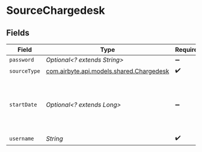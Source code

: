 # SourceChargedesk


## Fields

| Field                                                                         | Type                                                                          | Required                                                                      | Description                                                                   |
| ----------------------------------------------------------------------------- | ----------------------------------------------------------------------------- | ----------------------------------------------------------------------------- | ----------------------------------------------------------------------------- |
| `password`                                                                    | *Optional<? extends String>*                                                  | :heavy_minus_sign:                                                            | N/A                                                                           |
| `sourceType`                                                                  | [com.airbyte.api.models.shared.Chargedesk](../../models/shared/Chargedesk.md) | :heavy_check_mark:                                                            | N/A                                                                           |
| `startDate`                                                                   | *Optional<? extends Long>*                                                    | :heavy_minus_sign:                                                            | Date from when the sync should start in epoch Unix timestamp                  |
| `username`                                                                    | *String*                                                                      | :heavy_check_mark:                                                            | N/A                                                                           |